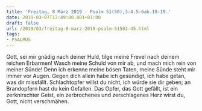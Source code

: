 ```yaml
---
title: 'Freitag, 8 März 2019 : Psalm 51(50),3-4.5-6ab.18-19.'
date: 2019-03-07T17:49:00.001+01:00
draft: false
url: /2019/03/freitag-8-marz-2019-psalm-51503-45.html
tags: 
- PSALMUS
---
```


Gott, sei mir gnädig nach deiner Huld, tilge meine Frevel nach deinem reichen Erbarmen! Wasch meine Schuld von mir ab, und mach mich rein von meiner Sünde! Denn ich erkenne meine bösen Taten, meine Sünde steht mir immer vor Augen. Gegen dich allein habe ich gesündigt, ich habe getan, was dir missfällt. Schlachtopfer willst du nicht, ich würde sie dir geben; an Brandopfern hast du kein Gefallen. Das Opfer, das Gott gefällt, ist ein zerknirschter Geist, ein zerbrochenes und zerschlagenes Herz wirst du, Gott, nicht verschmähen.